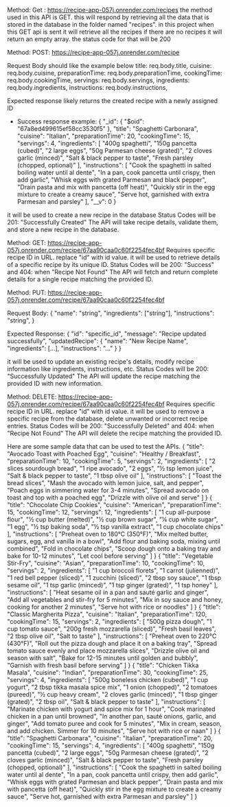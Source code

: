 Method: Get : https://recipe-app-057j.onrender.com/recipes
the method used in this API is GET. this will respond by retrieving all the data that is stored in the database in the folder named "recipes". in this project when this GET api is sent it will retrieve all the recipes if there are no recipes it will return an empty array. the status code for that will be 200

Method: POST: https://recipe-app-057j.onrender.com/recipe

Request Body should like the example below
title: req.body.title,
cuisine: req.body.cuisine,
preparationTime: req.body.preparationTime,
cookingTime: req.body.cookingTime,
servings: req.body.servings,
ingredients: req.body.ingredients,
instructions: req.body.instructions,

Expected response likely returns the created recipe with a newly assigned ID
- Success response example:
{
  "_id": {
    "$oid": "67a8ed499615ef58cc3530f5"
  },
  "title": "Spaghetti Carbonara",
  "cuisine": "Italian",
  "preparationTime": 20,
  "cookingTime": 15,
  "servings": 4,
  "ingredients": [
    "400g spaghetti",
    "150g pancetta (cubed)",
    "2 large eggs",
    "50g Parmesan cheese (grated)",
    "2 cloves garlic (minced)",
    "Salt & black pepper to taste",
    "Fresh parsley (chopped, optional)"
  ],
  "instructions": [
    "Cook the spaghetti in salted boiling water until al dente",
    "In a pan, cook pancetta until crispy, then add garlic",
    "Whisk eggs with grated Parmesan and black pepper",
    "Drain pasta and mix with pancetta (off heat)",
    "Quickly stir in the egg mixture to create a creamy sauce",
    "Serve hot, garnished with extra Parmesan and parsley"
  ],
  "__v": 0
}

it will be used to create a new recipe in the database
Status Codes will be 201: "Successfully Created"
The API will take recipe details, validate them, and store a new recipe in the database.


Method: GET: https://recipe-app-057j.onrender.com/recipe/67aa90caa0c60f2254fec4bf
Requires specific recipe ID in URL. replace "id" with id value.
it will be used to retrieve details of a specific recipe by its unique ID.
Status Codes will be 200: "Success" and 404: when "Recipe Not Found"
The API will fetch and return complete details for a single recipe matching the provided ID.

Method: PUT: https://recipe-app-057j.onrender.com/recipe/67aa90caa0c60f2254fec4bf

Request Body:
{
  "name": "string",
  "ingredients": ["string"],
  "instructions": "string",
}

Expected Response:
{
  "id": "specific_id",
  "message": "Recipe updated successfully",
  "updatedRecipe": {
    "name": "New Recipe Name",
    "ingredients": [...],
    "instructions": "..."
  }
}

it will be used to update an existing recipe's details, modify recipe information like ingredients, instructions, etc.
Status Codes will be 200: "Successfully Updated"
The API will update the recipe matching the provided ID with new information.


Method: DELETE: https://recipe-app-057j.onrender.com/recipe/67aa90caa0c60f2254fec4bf
Requires specific recipe ID in URL. replace "id" with id value.
it will be used to remove a specific recipe from the database, delete unwanted or incorrect recipe entries.
Status Codes will be 200: "Successfully Deleted" and 404: when "Recipe Not Found"
The API will delete the recipe matching the provided ID.

Here are some sample data that can be used to test the APIs.
{
   "title": "Avocado Toast with Poached Egg",
   "cuisine": "Healthy / Breakfast",
   "preparationTime": 10,
   "cookingTime": 5,
   "servings": 2,
   "ingredients": [
       "2 slices sourdough bread",
       "1 ripe avocado",
       "2 eggs",
       "½ tsp lemon juice",
       "Salt & black pepper to taste",
       "1 tbsp olive oil"
   ],
   "instructions": [
       "Toast the bread slices",
       "Mash the avocado with lemon juice, salt, and pepper",
       "Poach eggs in simmering water for 3-4 minutes",
       "Spread avocado on toast and top with a poached egg",
       "Drizzle with olive oil and serve"
   ]
}
{
   "title": "Chocolate Chip Cookies",
   "cuisine": "American",
   "preparationTime": 15,
   "cookingTime": 12,
   "servings": 12,
   "ingredients": [
       "1 cup all-purpose flour",
       "½ cup butter (melted)",
       "½ cup brown sugar",
       "¼ cup white sugar",
       "1 egg",
       "½ tsp baking soda",
       "½ tsp vanilla extract",
       "1 cup chocolate chips"
   ],
   "instructions": [
       "Preheat oven to 180°C (350°F)",
       "Mix melted butter, sugars, egg, and vanilla in a bowl",
       "Add flour and baking soda, mixing until combined",
       "Fold in chocolate chips",
       "Scoop dough onto a baking tray and bake for 10-12 minutes",
       "Let cool before serving"
   ]
}
{
   "title": "Vegetable Stir-Fry",
   "cuisine": "Asian",
   "preparationTime": 10,
   "cookingTime": 10,
   "servings": 2,
   "ingredients": [
       "1 cup broccoli florets",
       "1 carrot (julienned)",
       "1 red bell pepper (sliced)",
       "1 zucchini (sliced)",
       "2 tbsp soy sauce",
       "1 tbsp sesame oil",
       "1 tsp garlic (minced)",
       "1 tsp ginger (grated)",
       "1 tsp honey"
   ],
   "instructions": [
       "Heat sesame oil in a pan and sauté garlic and ginger",
       "Add all vegetables and stir-fry for 5 minutes",
       "Mix in soy sauce and honey, cooking for another 2 minutes",
       "Serve hot with rice or noodles"
   ]
}
{
   "title": "Classic Margherita Pizza",
   "cuisine": "Italian",
   "preparationTime": 120,
   "cookingTime": 15,
   "servings": 2,
   "ingredients": [
       "500g pizza dough",
       "1 cup tomato sauce",
       "200g fresh mozzarella (sliced)",
       "Fresh basil leaves",
       "2 tbsp olive oil",
       "Salt to taste"
   ],
   "instructions": [
       "Preheat oven to 220°C (430°F)",
       "Roll out the pizza dough and place it on a baking tray",
       "Spread tomato sauce evenly and place mozzarella slices",
       "Drizzle olive oil and season with salt",
       "Bake for 12-15 minutes until golden and bubbly",
       "Garnish with fresh basil before serving"
   ]
}
{
   "title": "Chicken Tikka Masala",
   "cuisine": "Indian", 
   "preparationTime": 30,
   "cookingTime": 25,
   "servings": 4,
   "ingredients": [
       "500g boneless chicken (cubed)",
       "1 cup yogurt",
       "2 tbsp tikka masala spice mix",
       "1 onion (chopped)",
       "2 tomatoes (pureed)",
       "½ cup heavy cream",
       "2 cloves garlic (minced)",
       "1 tbsp ginger (grated)", 
       "2 tbsp oil",
       "Salt & black pepper to taste"
   ],
   "instructions": [
       "Marinate chicken with yogurt and spice mix for 1 hour",
       "Cook marinated chicken in a pan until browned",
       "In another pan, sauté onions, garlic, and ginger",
       "Add tomato puree and cook for 5 minutes",
       "Mix in cream, season, and add chicken. Simmer for 10 minutes",
       "Serve hot with rice or naan"
   ]
}
{
    "title": "Spaghetti Carbonara",
    "cuisine": "Italian",
    "preparationTime": 20,
    "cookingTime": 15,
    "servings": 4,
    "ingredients": [
        "400g spaghetti",
        "150g pancetta (cubed)",
        "2 large eggs",
        "50g Parmesan cheese (grated)",
        "2 cloves garlic (minced)",
        "Salt & black pepper to taste",
        "Fresh parsley (chopped, optional)"
    ],
    "instructions": [
        "Cook the spaghetti in salted boiling water until al dente",
        "In a pan, cook pancetta until crispy, then add garlic",
        "Whisk eggs with grated Parmesan and black pepper",
        "Drain pasta and mix with pancetta (off heat)",
        "Quickly stir in the egg mixture to create a creamy sauce",
        "Serve hot, garnished with extra Parmesan and parsley"
    ]
}
